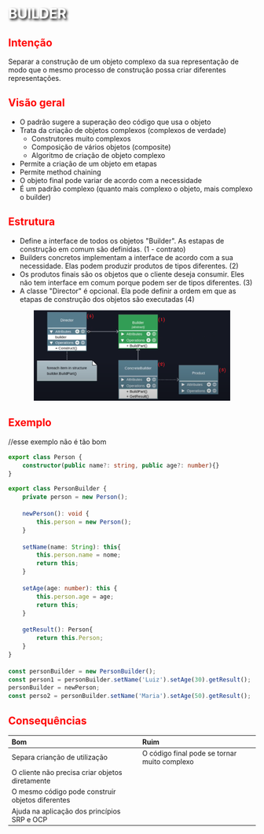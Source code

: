 # <b style="color: white ; text-shadow: black 0.1em 0.1em 0.2em" >BUILDER</b>

## <b style="color: red">Intenção</b>
<p>Separar a construção de um objeto complexo da sua representação de modo que o mesmo processo de construção possa criar diferentes representações.</p>

## <b style="color: red">Visão geral</b>

* O padrão sugere a superação deo código que usa o objeto
* Trata da criação de objetos complexos (complexos de verdade)
    * Construtores muito complexos
    * Composição de vários objetos (composite)
    * Algoritmo de criação de objeto complexo
* Permite a criação de um objeto em etapas
* Permite method chaining
* O objeto final pode variar de acordo com a necessidade
* É um padrão complexo (quanto mais complexo o objeto, mais complexo o builder)

## <b style="color: red">Estrutura</b>

* Define a interface de todos os objetos "Builder". As estapas de construção em comum são definidas. (1 - contrato)
* Builders concretos implementam a interface de acordo com a sua necessidade. Elas podem produzir produtos de tipos diferentes. (2)
* Os produtos finais são os objetos que o cliente deseja consumir. Eles não tem interface em comum porque podem ser de tipos diferentes. (3)
* A classe "Director" é opcional. Ela pode definir a ordem em que as etapas de construção dos objetos são executadas (4)

[comment]: < ![estrutura do builder](../../../img/Builder-image.png) >

<p width= 30%; align="center">
  <img src="../../../img/Builder-image.png" width="400"  title="estrutura do singleton" alt="accessibility text">
</p>

## <b style="color: red">Exemplo</b>

//esse exemplo não é tão bom
```typescript
export class Person {
    constructor(public name?: string, public age?: number){}
}
```
```typescript
export class PersonBuilder {
    private person = new Person();

    newPerson(): void {
        this.person = new Person();
    }

    setName(name: String): this{
        this.person.name = nome;
        return this;
    }

    setAge(age: number): this {
        this.person.age = age;
        return this;
    }

    getResult(): Person{
        return this.Person;
    }
}

const personBuilder = new PersonBuilder();
const person1 = personBuilder.setName('Luiz').setAge(30).getResult();
personBuilder = newPerson;
const perso2 = personBuilder.setName('Maria').setAge(50).getResult();

```

## <b style="color: red">Consequências</b>

Bom                                      |Ruim
:----------                              | :----------------
Separa crianção de utilização | O código final pode se tornar muito complexo
O cliente não precisa criar objetos diretamente |
O mesmo código pode construir objetos diferentes |
Ajuda na aplicação dos princípios SRP e OCP |